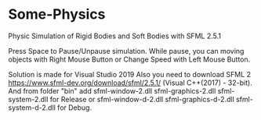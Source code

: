 # Some-Physics

Physic Simulation of Rigid Bodies and Soft Bodies with SFML 2.5.1

Press Space to Pause/Unpause simulation.
While pause, you can moving objects with Right Mouse Button or
Change Speed with Left Mouse Button.

Solution is made for Visual Studio 2019
Also you need to download SFML 2 https://www.sfml-dev.org/download/sfml/2.5.1/ (Visual C++(2017) - 32-bit).
And from folder "bin" add sfml-window-2.dll sfml-graphics-2.dll sfml-system-2.dll for Release or sfml-window-d-2.dll sfml-graphics-d-2.dll sfml-system-d-2.dll for Debug.
